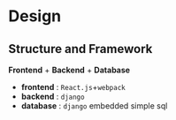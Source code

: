 # Design

## Structure and Framework

**Frontend** + **Backend** + **Database**

-  **frontend** : `React.js`+`webpack`
- **backend** : `django`
- **database** : `django` embedded simple sql

